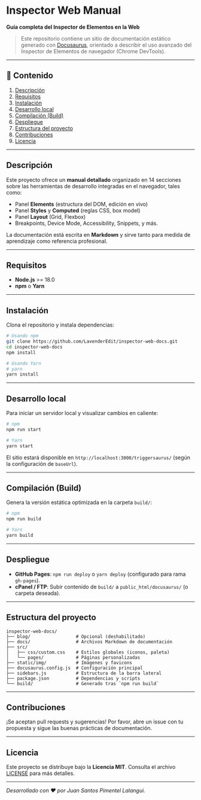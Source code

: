 # Inspector Web Manual

**Guía completa del Inspector de Elementos en la Web**

> Este repositorio contiene un sitio de documentación estático generado con [Docusaurus](https://docusaurus.io), orientado a describir el uso avanzado del Inspector de Elementos de navegador (Chrome DevTools).

---

## 📖 Contenido

1. [Descripción](#descripción)
2. [Requisitos](#requisitos)
3. [Instalación](#instalación)
4. [Desarrollo local](#desarrollo-local)
5. [Compilación (Build)](#compilación-build)
6. [Despliegue](#despliegue)
7. [Estructura del proyecto](#estructura-del-proyecto)
8. [Contribuciones](#contribuciones)
9. [Licencia](#licencia)

---

## Descripción

Este proyecto ofrece un **manual detallado** organizado en 14 secciones sobre las herramientas de desarrollo integradas en el navegador, tales como:

- Panel **Elements** (estructura del DOM, edición en vivo)
- Panel **Styles** y **Computed** (reglas CSS, box model)
- Panel **Layout** (Grid, Flexbox)
- Breakpoints, Device Mode, Accessibility, Snippets, y más.

La documentación está escrita en **Markdown** y sirve tanto para medida de aprendizaje como referencia profesional.

---

## Requisitos

- **Node.js** >= 18.0
- **npm** o **Yarn**

---

## Instalación

Clona el repositorio y instala dependencias:

```bash
# Usando npm
git clone https://github.com/LavenderEdit/inspector-web-docs.git
cd inspector-web-docs
npm install

# Usando Yarn
# yarn
yarn install
```

---

## Desarrollo local

Para iniciar un servidor local y visualizar cambios en caliente:

```bash
# npm
npm run start

# Yarn
yarn start
```

El sitio estará disponible en `http://localhost:3000/triggersaurus/` (según la configuración de `baseUrl`).

---

## Compilación (Build)

Genera la versión estática optimizada en la carpeta `build/`:

```bash
# npm
npm run build

# Yarn
yarn build
```

---

## Despliegue

- **GitHub Pages**: `npm run deploy` o `yarn deploy` (configurado para rama `gh-pages`).
- **cPanel / FTP**: Subir contenido de `build/` a `public_html/docusaurus/` (o carpeta deseada).

---

## Estructura del proyecto

```
inspector-web-docs/
├── blog/                 # Opcional (deshabilitado)
├── docs/                 # Archivos Markdown de documentación
├── src/
│   ├── css/custom.css    # Estilos globales (iconos, paleta)
│   └── pages/            # Páginas personalizadas
├── static/img/           # Imágenes y favicons
├── docusaurus.config.js  # Configuración principal
├── sidebars.js           # Estructura de la barra lateral
├── package.json          # Dependencias y scripts
└── build/                # Generado tras `npm run build`
```

---

## Contribuciones

¡Se aceptan pull requests y sugerencias! Por favor, abre un issue con tu propuesta y sigue las buenas prácticas de documentación.

---

## Licencia

Este proyecto se distribuye bajo la **Licencia MIT**. Consulta el archivo [LICENSE](LICENSE.txt) para más detalles.

---

_Desarrollado con ❤️ por Juan Santos Pimentel Lalangui._
